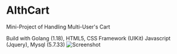 # AlthCart
Mini-Project of Handling Multi-User's Cart

Build with Golang (1.18), HTML5, CSS Framework (UIKit) Javascript (Jquery), Mysql (5.7.33)
![Screenshot](https://i.imgur.com/tEYhO5f.png)
